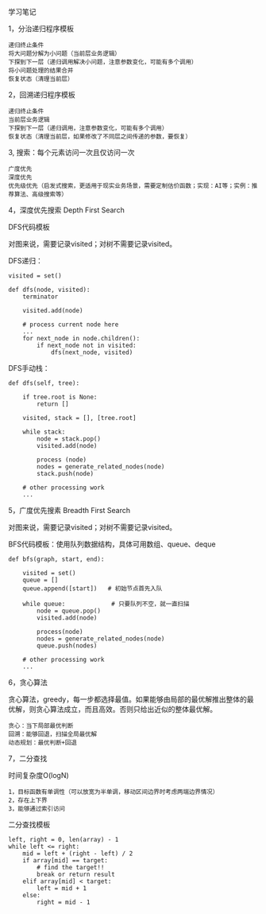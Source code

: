 学习笔记

1，分治递归程序模板

    递归终止条件
    将大问题分解为小问题（当前层业务逻辑）
    下探到下一层（递归调用解决小问题，注意参数变化，可能有多个调用）
    将小问题处理的结果合并
    恢复状态（清理当前层）
    
2，回溯递归程序模板

    递归终止条件
    当前层业务逻辑
    下探到下一层（递归调用，注意参数变化，可能有多个调用）
    恢复状态（清理当前层，如果修改了不同层之间传递的参数，要恢复）
    
 
3, 搜索：每个元素访问一次且仅访问一次

    广度优先
    深度优先
    优先级优先（启发式搜索，更适用于现实业务场景，需要定制估价函数；实现：AI等；实例：推荐算法、高级搜索等）
    
    
4，深度优先搜索 Depth First Search

DFS代码模板

对图来说，需要记录visited；对树不需要记录visited。

DFS递归：

    visited = set()
    
    def dfs(node, visited):
        terminator
                       
        visited.add(node)
        
        # process current node here
        ...
        for next_node in node.children():
            if next_node not in visited:
                dfs(next_node, visited)
                

DFS手动栈：

    def dfs(self, tree):
    
        if tree.root is None:
            return []
            
        visited, stack = [], [tree.root]
        
        while stack:
            node = stack.pop()
            visited.add(node)
            
            process (node)
            nodes = generate_related_nodes(node)
            stack.push(node)
            
        # other processing work
        ...
        
 5，广度优先搜素 Breadth First Search
 
 对图来说，需要记录visited；对树不需要记录visited。
 
 BFS代码模板：使用队列数据结构，具体可用数组、queue、deque
 
    def bfs(graph, start, end):
    
        visited = set()
        queue = []
        queue.append([start])   # 初始节点首先入队
        
        while queue:             # 只要队列不空，就一直扫描
            node = queue.pop()
            visited.add(node)
            
            process(node)
            nodes = generate_related_nodes(node)
            queue.push(nodes)
            
        # other processing work
        ...
        
6，贪心算法

贪心算法，greedy，每一步都选择最值。如果能够由局部的最优解推出整体的最优解，则贪心算法成立，而且高效。否则只给出近似的整体最优解。

    贪心：当下局部最优判断
    回溯：能够回退，扫描全局最优解
    动态规划：最优判断+回退
    
7，二分查找

时间复杂度O(logN)

    1，目标函数有单调性（可以放宽为半单调，移动区间边界时考虑两端边界情况）
    2，存在上下界
    3，能够通过索引访问

二分查找模板

	left, right = 0, len(array) - 1 
	while left <= right: 
		mid = left + (right - left) / 2 
		if array[mid] == target: 
			# find the target!! 
			break or return result 
		elif array[mid] < target: 
			left = mid + 1 
		else: 
			right = mid - 1

